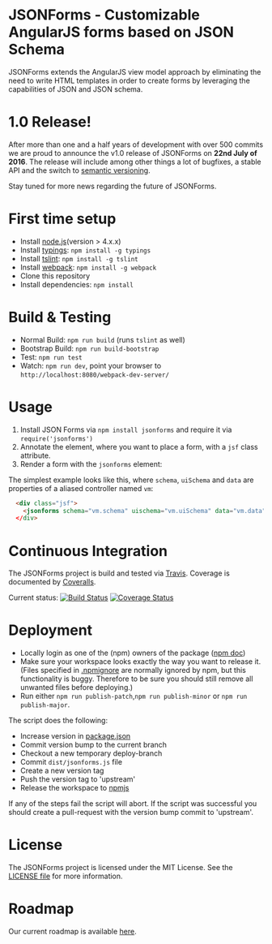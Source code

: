 # JSONForms - Customizable AngularJS forms based on JSON Schema

JSONForms extends the AngularJS view model approach by eliminating the need to write HTML templates in order to
create forms by leveraging the capabilities of JSON and JSON schema.

# 1.0 Release!

After more than one and a half years of development with over 500 commits we are proud to announce the v1.0 release of JSONForms on **22nd July of 2016**. The release will include among other things a lot of bugfixes, a stable API and the switch to [semantic versioning](http://semver.org/).

Stay tuned for more news regarding the future of JSONForms.

# First time setup
* Install [node.js](https://nodejs.org/)(version > 4.x.x)
* Install [typings](https://github.com/typings/typings): `npm install -g typings` 
* Install [tslint](https://palantir.github.io/tslint/): `npm install -g tslint`
* Install [webpack](https://github.com/webpack/webpack): `npm install -g webpack`
* Clone this repository
* Install dependencies: `npm install`

# Build & Testing
* Normal Build: `npm run build` (runs `tslint` as well)
* Bootstrap Build: `npm run build-bootstrap`
* Test: `npm run test`
* Watch: `npm run dev`, point your browser to `http://localhost:8080/webpack-dev-server/`

# Usage
1. Install JSON Forms via `npm install jsonforms` and require it via `require('jsonforms')`
2. Annotate the element, where you want to place a form, with a `jsf` class attribute.
3. Render a form with the `jsonforms` element:

The simplest example looks like this, where `schema`, `uiSchema` and `data` are 
properties of a aliased controller named `vm`:
 
```html 
  <div class="jsf">
    <jsonforms schema="vm.schema" uischema="vm.uiSchema" data="vm.data"/
  </div>
```


# Continuous Integration
The JSONForms project is build and tested via [Travis](https://travis-ci.org/). Coverage is documented by [Coveralls](https://coveralls.io).

Current status: [![Build Status](https://travis-ci.org/eclipsesource/jsonforms.svg?branch=master)](https://travis-ci.org/eclipsesource/jsonforms) [![Coverage Status](https://coveralls.io/repos/eclipsesource/jsonforms/badge.svg?branch=master&service=github)](https://coveralls.io/github/eclipsesource/jsonforms?branch=master)

# Deployment
 * Locally login as one of the (npm) owners of the package ([npm doc](https://docs.npmjs.com/cli/adduser))
 * Make sure your workspace looks exactly the way you want to release it. (Files specified in [.npmignore](https://github.com/eclipsesource/jsonforms/blob/master/.npmignore) are normally ignored by npm, but this functionality is buggy. Therefore to be sure you should still remove all unwanted files before deploying.)
 * Run either ```npm run publish-patch```,```npm run publish-minor``` or ```npm run publish-major```.

The script does the following:
* Increase version in [package.json](https://github.com/eclipsesource/jsonforms/blob/master/package.json)
* Commit version bump to the current branch
* Checkout a new temporary deploy-branch
* Commit ```dist/jsonforms.js``` file
* Create a new version tag
* Push the version tag to 'upstream'
* Release the workspace to [npmjs](https://www.npmjs.com/)

If any of the steps fail the script will abort. If the script was successful you should create a pull-request with the version bump commit to 'upstream'.

# License
The JSONForms project is licensed under the MIT License. See the [LICENSE file](https://github.com/eclipsesource/jsonforms/blob/master/LICENSE) for more information.

# Roadmap
Our current roadmap is available [here](https://github.com/eclipsesource/jsonforms/blob/master/ROADMAP.md).
